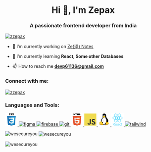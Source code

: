 <h1 align="center">Hi 👋, I'm Zepax</h1>
<h3 align="center">A passionate frontend developer from India</h3>

<p align="left"> <a href="https://twitter.com/zzepax" target="blank"><img src="https://img.shields.io/twitter/follow/zzepax?logo=twitter&style=for-the-badge" alt="zzepax" /></a> </p>

- 🔭 I’m currently working on [Ze(泽) Notes](https://zenotes.vercel.app/)

- 🌱 I’m currently learning **React, Some other Databases**

- 📫 How to reach me **devp61136@gmail.com**

<h3 align="left">Connect with me:</h3>
<p align="left">
<a href="https://twitter.com/zzepax" target="blank"><img align="center" src="https://raw.githubusercontent.com/rahuldkjain/github-profile-readme-generator/master/src/images/icons/Social/twitter.svg" alt="zzepax" height="30" width="40" /></a>
</p>

<h3 align="left">Languages and Tools:</h3>
<p align="left"> <a href="https://www.w3schools.com/css/" target="_blank" rel="noreferrer"> <img src="https://raw.githubusercontent.com/devicons/devicon/master/icons/css3/css3-original-wordmark.svg" alt="css3" width="40" height="40"/> </a> <a href="https://www.figma.com/" target="_blank" rel="noreferrer"> <img src="https://www.vectorlogo.zone/logos/figma/figma-icon.svg" alt="figma" width="40" height="40"/> </a> <a href="https://firebase.google.com/" target="_blank" rel="noreferrer"> <img src="https://www.vectorlogo.zone/logos/firebase/firebase-icon.svg" alt="firebase" width="40" height="40"/> </a> <a href="https://git-scm.com/" target="_blank" rel="noreferrer"> <img src="https://www.vectorlogo.zone/logos/git-scm/git-scm-icon.svg" alt="git" width="40" height="40"/> </a> <a href="https://www.w3.org/html/" target="_blank" rel="noreferrer"> <img src="https://raw.githubusercontent.com/devicons/devicon/master/icons/html5/html5-original-wordmark.svg" alt="html5" width="40" height="40"/> </a> <a href="https://developer.mozilla.org/en-US/docs/Web/JavaScript" target="_blank" rel="noreferrer"> <img src="https://raw.githubusercontent.com/devicons/devicon/master/icons/javascript/javascript-original.svg" alt="javascript" width="40" height="40"/> </a> <a href="https://www.linux.org/" target="_blank" rel="noreferrer"> <img src="https://raw.githubusercontent.com/devicons/devicon/master/icons/linux/linux-original.svg" alt="linux" width="40" height="40"/> </a> <a href="https://reactjs.org/" target="_blank" rel="noreferrer"> <img src="https://raw.githubusercontent.com/devicons/devicon/master/icons/react/react-original-wordmark.svg" alt="react" width="40" height="40"/> </a> <a href="https://tailwindcss.com/" target="_blank" rel="noreferrer"> <img src="https://www.vectorlogo.zone/logos/tailwindcss/tailwindcss-icon.svg" alt="tailwind" width="40" height="40"/> </a> </p>

<p><img align="left" src="https://github-readme-stats.vercel.app/api/top-langs?username=wesecureyou&show_icons=true&locale=en&layout=compact" alt="wesecureyou" /></p>

<p>&nbsp;<img align="center" src="https://github-readme-stats.vercel.app/api?username=wesecureyou&show_icons=true&locale=en" alt="wesecureyou" /></p>

<p><img align="center" src="https://github-readme-streak-stats.herokuapp.com/?user=wesecureyou&" alt="wesecureyou" /></p>
